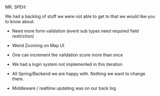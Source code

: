 MR. SPEH:

We had a backlog of stuff we were not able to get to
that we would like you to know about.

- Need more form validation (event sub types need 
required field restriction)

- Weird Zooming on Map UI

- One can increment the validation score more than once

- We had a login system not implemented in this iteration

- All Spring/Backend we are happy with. Nothing we want to change there.

- Middleware / realtime updating was on our back log
